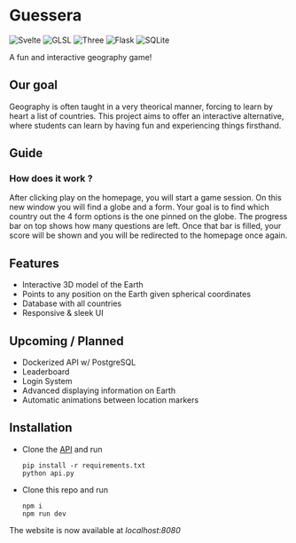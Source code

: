 # Guessera
![Svelte](https://img.shields.io/badge/Svelte-black?style=flat-square&logo=Svelte)
![GLSL](https://img.shields.io/badge/WebGL-black?style=flat-square&logo=webgl)
![Three](https://img.shields.io/badge/Three-black?style=flat-square&logo=three.js)
![Flask](https://img.shields.io/badge/Flask-black?style=flat-square&logo=Flask)
![SQLite](https://img.shields.io/badge/SQLite-black?style=flat-square&logo=SQLite)

A fun and interactive geography game!

## Our goal

Geography is often taught in a very theorical manner, forcing to learn by heart a list of countries. This project aims to offer an interactive alternative, where students can learn by having fun and experiencing things firsthand.

## Guide

### How does it work ?
After clicking play on the homepage, you will start a game session. On this new window you will find a globe and a form. Your goal is to find which country out the 4 form options is the one pinned on the globe. The progress bar on top shows how many questions are left. Once that bar is filled, your score will be shown and you will be redirected to the homepage once again.

## Features

- Interactive 3D model of the Earth
- Points to any position on the Earth given spherical coordinates
- Database with all countries
- Responsive & sleek UI

## Upcoming / Planned

- Dockerized API w/ PostgreSQL
- Leaderboard
- Login System
- Advanced displaying information on Earth
- Automatic animations between location markers

## Installation
- Clone the [API](https://github.com/masmeert/guessera-api) and run
  ```
  pip install -r requirements.txt
  python api.py
  ```
- Clone this repo and run
  ```
  npm i
  npm run dev
  ```
The website is now available at *localhost:8080*
